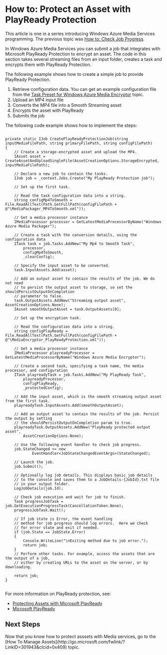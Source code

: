 <properties linkid="develop-media-services-how-to-guides-encrypt-assets" urlDisplayName="Encrypt Assets in Media Services" pageTitle="How to Encrypt Assets in Media Services - Windows Azure" metaKeywords="" description="Learn how to use Microsoft PlayReady Protection to encrypt an asset in Media Services. Code samples are written in C# and use the Media Services SDK for .NET. Code samples are written in C# and use the Media Services SDK for .NET." metaCanonical="" services="media-services" documentationCenter="" title="How to: Protect an Asset with PlayReady Protection" authors=""  solutions="" writer="migree" manager="" editor=""  />





<h1><a name="playready"></a>How to: Protect an Asset with PlayReady Protection</h1>

This article is one in a series introducing Windows Azure Media Services programming. The previous topic was [How to: Check Job Progress](http://go.microsoft.com/fwlink/?LinkID=301737&clcid=0x409).

In Windows Azure Media Services you can submit a job that integrates with Microsoft PlayReady Protection to encrypt an asset. The code in this section takes several streaming files from an input folder, creates a task and encrypts them with PlayReady Protection. 

The following example shows how to create a simple job to provide PlayReady Protection.

   1. Retrieve configuration data. You can get an example configuration file from the [Task Preset for Windows Azure Media Encryptor](http://msdn.microsoft.com/en-us/library/hh973610.aspx) topic.
   2. Upload an MP4 input file
   3. Converts the MP4 file into a Smooth Streaming asset
   4. Encrypts the asset with PlayReady
   5. Submits the job

The following code example shows how to implement the steps:

<pre><code>
private static IJob CreatePlayReadyProtectionJob(string inputMediaFilePath, string primaryFilePath, string configFilePath)
{
    // Create a storage-encrypted asset and upload the MP4. 
    IAsset asset = CreateAssetAndUploadSingleFile(AssetCreationOptions.StorageEncrypted, inputMediaFilePath);

    // Declare a new job to contain the tasks.
    IJob job = _context.Jobs.Create("My PlayReady Protection job");

    // Set up the first task. 

    // Read the task configuration data into a string. 
    string configMp4ToSmooth = File.ReadAllText(Path.GetFullPath(configFilePath + @"\MediaPackager_MP4ToSmooth.xml"));

    // Get a media processor instance
    IMediaProcessor processor = GetLatestMediaProcessorByName("Windows Azure Media Packager");

    // Create a task with the conversion details, using the configuration data 
    ITask task = job.Tasks.AddNew("My Mp4 to Smooth Task",
        processor,
        configMp4ToSmooth,
        _clearConfig);

    // Specify the input asset to be converted.
    task.InputAssets.Add(asset);

    // Add an output asset to contain the results of the job. We do not need 
    // to persist the output asset to storage, so set the shouldPersistOutputOnCompletion
    // parameter to false. 
    task.OutputAssets.AddNew("Streaming output asset", AssetCreationOptions.None);
    IAsset smoothOutputAsset = task.OutputAssets[0];

    // Set up the encryption task. 

    // Read the configuration data into a string. 
    string configPlayReady = File.ReadAllText(Path.GetFullPath(configFilePath + @"\MediaEncryptor_PlayReadyProtection.xml"));

    // Get a media processor instance
    IMediaProcessor playreadyProcessor = GetLatestMediaProcessorByName("Windows Azure Media Encryptor");

    // Create a second task, specifying a task name, the media processor, and configuration
    ITask playreadyTask = job.Tasks.AddNew("My PlayReady Task",
        playreadyProcessor,
        configPlayReady,
        _protectedConfig);

    // Add the input asset, which is the smooth streaming output asset from the first task. 
    playreadyTask.InputAssets.Add(smoothOutputAsset);

    // Add an output asset to contain the results of the job. Persist the output by setting 
    // the shouldPersistOutputOnCompletion param to true.
    playreadyTask.OutputAssets.AddNew("PlayReady protected output asset",
        AssetCreationOptions.None);

    // Use the following event handler to check job progress. 
    job.StateChanged += new
            EventHandler&lt;JobStateChangedEventArgs&gt;(StateChanged);

    // Launch the job.
    job.Submit();

    // Optionally log job details. This displays basic job details
    // to the console and saves them to a JobDetails-{JobId}.txt file 
    // in your output folder.
    LogJobDetails(job.Id);

    // Check job execution and wait for job to finish. 
    Task progressJobTask = job.GetExecutionProgressTask(CancellationToken.None);
    progressJobTask.Wait();

    // If job state is Error, the event handling 
    // method for job progress should log errors.  Here we check 
    // for error state and exit if needed.
    if (job.State == JobState.Error)
    {
        Console.WriteLine("\nExiting method due to job error.");
        return job;
    }
    // Perform other tasks. For example, access the assets that are the output of a job, 
    // either by creating URLs to the asset on the server, or by downloading. 

    return job;
}

</code></pre>
For more information on PlayReady protection, see:
<ul>
<li><a href="http://msdn.microsoft.com/en-us/library/dn189154.aspx">Protecting Assets with Microsoft PlayReady</a></li>
<li><a href="http://www.microsoft.com/PlayReady/">Microsoft PlayReady</a></li>
</ul>

<h2>Next Steps</h2>
Now that you know how to protect asssets with Media services, go to the [How To Manage Assets](http://go.microsoft.com/fwlink/?LinkID=301943&clcid=0x409) topic.
